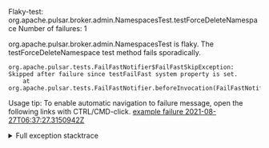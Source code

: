         
Flaky-test: org.apache.pulsar.broker.admin.NamespacesTest.testForceDeleteNamespace
Number of failures: 1

org.apache.pulsar.broker.admin.NamespacesTest is flaky. The testForceDeleteNamespace test method fails sporadically.

```
org.apache.pulsar.tests.FailFastNotifier$FailFastSkipException: Skipped after failure since testFailFast system property is set.
	at org.apache.pulsar.tests.FailFastNotifier.beforeInvocation(FailFastNotifier.java:88)

```

Usage tip: To enable automatic navigation to failure message, open the following links with CTRL/CMD-click.
[example failure 2021-08-27T06:37:27.3150942Z](https://github.com/apache/pulsar/runs/3440411059?check_suite_focus=true#step:9:1051)


<details>
<summary>Full exception stacktrace</summary>
<code><pre>
org.apache.pulsar.tests.FailFastNotifier$FailFastSkipException: Skipped after failure since testFailFast system property is set.
	at org.apache.pulsar.tests.FailFastNotifier.beforeInvocation(FailFastNotifier.java:88)

</pre></code>
</details>

